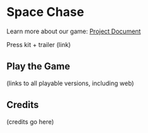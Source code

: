 # Space Chase
Learn more about our game: [Project Document](https://github.com/ECS-179-Game-Project/Space-Chase-Game/blob/main/ProjectDocument.md)

Press kit + trailer (link)

## Play the Game
(links to all playable versions, including web)

## Credits
(credits go here)
